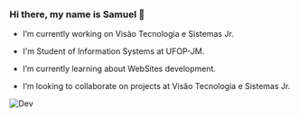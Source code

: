 ### Hi there, my name is Samuel :wave:

- I’m currently working on Visão Tecnologia e Sistemas Jr.

- I'm Student of Information Systems at UFOP-JM.

- I’m currently learning about WebSites development.

- I’m looking to collaborate on projects at Visão Tecnologia e Sistemas Jr.


![Dev](https://media.giphy.com/media/iIqmM5tTjmpOB9mpbn/giphy.gif)

